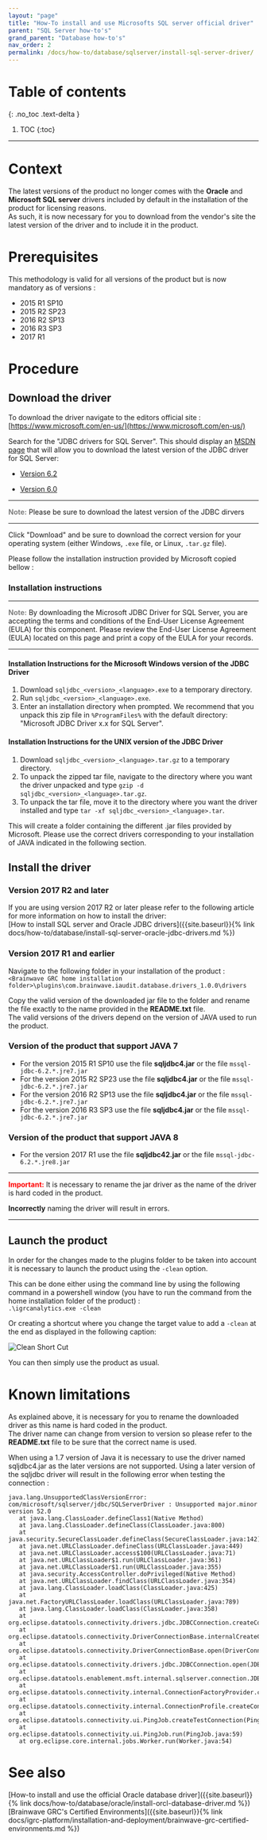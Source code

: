 ```yaml
---
layout: "page"
title: "How-To install and use Microsofts SQL server official driver"
parent: "SQL Server how-to's"
grand_parent: "Database how-to's"
nav_order: 2
permalink: /docs/how-to/database/sqlserver/install-sql-server-driver/
---
```


# Table of contents
{: .no_toc .text-delta }

1. TOC
{:toc}
---

# Context  

The latest versions of the product no longer comes with the **Oracle** and **Microsoft SQL server** drivers included by default in the installation of the product for licensing reasons.  
As such, it is now necessary for you to download from the vendor's site the latest version of the driver and to include it in the product.  

# Prerequisites

This methodology is valid for all versions of the product but is now mandatory as of versions :  

- 2015 R1 SP10
- 2015 R2 SP23
- 2016 R2 SP13
- 2016 R3 SP3
- 2017 R1

# Procedure

## Download the driver

To download the driver navigate to the editors official site : [https://www.microsoft.com/en-us/](https://www.microsoft.com/en-us/)  

Search for the "JDBC drivers for SQL Server". This should display an [MSDN page](https://docs.microsoft.com/en-us/sql/connect/jdbc/microsoft-jdbc-driver-for-sql-server) that will allow you to download the latest version of the JDBC driver for SQL Server:

- [Version 6.2](https://www.microsoft.com/en-us/download/details.aspx?id=55539)

- [Version 6.0](https://www.microsoft.com/en-us/download/details.aspx?displaylang=en&id=11774)  

---

<span style="color:grey">**Note:**</span> Please be sure to download the latest version of the JDBC dirvers

---

Click "Download" and be sure to download the correct version for your operating system (either Windows, `.exe` file, or Linux, `.tar.gz` file).  

Please follow the installation instruction provided by Microsoft copied bellow :  

### Installation instructions

---

<span style="color:grey">**Note:**</span> By downloading the Microsoft JDBC Driver for SQL Server, you are accepting the terms and conditions of the End-User License Agreement (EULA) for this component. Please review the End-User License Agreement (EULA) located on this page and print a copy of the EULA for your records.

---

#### Installation Instructions for the Microsoft Windows version of the JDBC Driver 

1. Download `sqljdbc_<version>_<language>.exe` to a temporary directory.  
2. Run `sqljdbc_<version>_<language>.exe`.  
3. Enter an installation directory when prompted. We recommend that you unpack this zip file in `%ProgramFiles%` with the default directory: "Microsoft JDBC Driver x.x for SQL Server".  

#### Installation Instructions for the UNIX version of the JDBC Driver

1. Download `sqljdbc_<version>_<language>.tar.gz` to a temporary directory.  
2. To unpack the zipped tar file, navigate to the directory where you want the driver unpacked and type `gzip -d sqljdbc_<version>_<language>.tar.gz`.  
3. To unpack the tar file, move it to the directory where you want the driver installed and type `tar -xf sqljdbc_<version>_<language>.tar`.

This will create a folder containing the different .jar files provided by Microsoft. Please use the correct drivers corresponding to your installation of JAVA indicated in the following section.

## Install the driver

### Version 2017 R2 and later

If you are using version 2017 R2 or later please refer to the following article for more information on how to install the driver:    
[How to install SQL server and Oracle JDBC drivers]({{site.baseurl}}{% link docs/how-to/database/install-sql-server-oracle-jdbc-drivers.md %})

### Version 2017 R1 and earlier

Navigate to the following folder in your installation of the product :   
`<Brainwave GRC home installation folder>\plugins\com.brainwave.iaudit.database.drivers_1.0.0\drivers`

Copy the valid version of the downloaded jar file to the folder and rename the file exactly to the name provided in the **README.txt** file.     
The valid versions of the drivers depend on the version of JAVA used to run the product.

### Version of the product that support JAVA 7

- For the version 2015 R1 SP10 use the file **sqljdbc4.jar** or the file `mssql-jdbc-6.2.*.jre7.jar`  
- For the version 2015 R2 SP23 use the file **sqljdbc4.jar** or the file `mssql-jdbc-6.2.*.jre7.jar`
- For the version 2016 R2 SP13 use the file **sqljdbc4.jar** or the file `mssql-jdbc-6.2.*.jre7.jar`
- For the version 2016 R3 SP3 use the file **sqljdbc4.jar** or the file `mssql-jdbc-6.2.*.jre7.jar`

### Version of the product that support JAVA 8

- For the version 2017 R1 use the file **sqljdbc42.jar** or the file `mssql-jdbc-6.2.*.jre8.jar`

---

<span style="color:red">**Important:**</span> It is necessary to rename the jar driver as the name of the driver is hard coded in the product.

**Incorrectly** naming the driver will result in errors.

---

## Launch the product

In order for the changes made to the plugins folder to be taken into account it is necessary to launch the product using the `-clean` option.  

This can be done either using the command line by using the following command in a powershell window (you have to run the command from the home installation folder of the product) :    
`.\igrcanalytics.exe -clean`

Or creating a shortcut where you change the target value to add a `-clean` at the end as displayed in the following caption:  

![Clean Short Cut](../images/cleanShortcut.png "Clean Short Cut")

You can then simply use the product as usual.

# Known limitations

As explained above, it is necessary for you to rename the downloaded driver as this name is hard coded in the product.  
The driver name can change from version to version so please refer to the **README.txt** file to be sure that the correct name is used.  

When using a 1.7 version of Java it is necessary to use the driver named sqljdbc4.jar as the later versions are not supported. Using a later version of the sqljdbc driver will result in the following error when testing the connection :  
```
java.lang.UnsupportedClassVersionError: com/microsoft/sqlserver/jdbc/SQLServerDriver : Unsupported major.minor version 52.0  
   at java.lang.ClassLoader.defineClass1(Native Method)
   at java.lang.ClassLoader.defineClass(ClassLoader.java:800)  
   at java.security.SecureClassLoader.defineClass(SecureClassLoader.java:142)  
   at java.net.URLClassLoader.defineClass(URLClassLoader.java:449)  
   at java.net.URLClassLoader.access$100(URLClassLoader.java:71)  
   at java.net.URLClassLoader$1.run(URLClassLoader.java:361)  
   at java.net.URLClassLoader$1.run(URLClassLoader.java:355)
   at java.security.AccessController.doPrivileged(Native Method)  
   at java.net.URLClassLoader.findClass(URLClassLoader.java:354)  
   at java.lang.ClassLoader.loadClass(ClassLoader.java:425)  
   at java.net.FactoryURLClassLoader.loadClass(URLClassLoader.java:789)  
   at java.lang.ClassLoader.loadClass(ClassLoader.java:358)  
   at org.eclipse.datatools.connectivity.drivers.jdbc.JDBCConnection.createConnection(JDBCConnection.java:327)  
   at org.eclipse.datatools.connectivity.DriverConnectionBase.internalCreateConnection(DriverConnectionBase.java:105)  
   at org.eclipse.datatools.connectivity.DriverConnectionBase.open(DriverConnectionBase.java:54)  
   at org.eclipse.datatools.connectivity.drivers.jdbc.JDBCConnection.open(JDBCConnection.java:96)  
   at org.eclipse.datatools.enablement.msft.internal.sqlserver.connection.JDBCSQLServerConnectionFactory.createConnection(JDBCSQLServerConnectionFactory.java:27)  
   at org.eclipse.datatools.connectivity.internal.ConnectionFactoryProvider.createConnection(ConnectionFactoryProvider.java:83)  
   at org.eclipse.datatools.connectivity.internal.ConnectionProfile.createConnection(ConnectionProfile.java:359)  
   at org.eclipse.datatools.connectivity.ui.PingJob.createTestConnection(PingJob.java:76)  
   at org.eclipse.datatools.connectivity.ui.PingJob.run(PingJob.java:59)  
   at org.eclipse.core.internal.jobs.Worker.run(Worker.java:54)
```

# See also  

[How-to install and use the official Oracle database driver]({{site.baseurl}}{% link docs/how-to/database/oracle/install-orcl-database-driver.md %})   
[Brainwave GRC's Certified Environments]({{site.baseurl}}{% link docs/igrc-platform/installation-and-deployment/brainwave-grc-certified-environments.md %})
